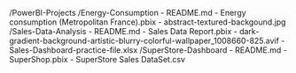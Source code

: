 /PowerBI-Projects
   /Energy-Consumption
      - README.md
      - Energy consumption (Metropolitan France).pbix
      - abstract-textured-backgound.jpg
   /Sales-Data-Analysis
      - README.md
      - Sales Data Report.pbix
      - dark-gradient-background-artistic-blurry-colorful-wallpaper_1008660-825.avif
      - Sales-Dashboard-practice-file.xlsx
   /SuperStore-Dashboard
      - README.md
      - SuperShop.pbix
      - SuperStore Sales DataSet.csv
